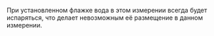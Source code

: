 При установленном флажке вода в этом измерении всегда будет испаряться, что делает невозможным её размещение в данном измерении.